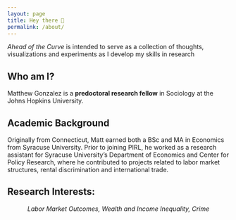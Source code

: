 ```yaml
---
layout: page
title: Hey there 👋
permalink: /about/
---
```


*Ahead of the Curve* is intended to serve as a collection of thoughts, visualizations and experiments as I develop my skills in research

## Who am I? 
Matthew Gonzalez is a **predoctoral research fellow** in Sociology at the Johns Hopkins University. 

## Academic Background
Originally from Connecticut, Matt earned both a BSc and MA in Economics from Syracuse University. Prior to joining PIRL, he worked as a research assistant for Syracuse University’s Department of Economics and Center for Policy Research, where he contributed to projects related to labor market structures, rental discrimination and international trade. 

## Research Interests: 

<div align="center">
  <i> Labor Market Outcomes, Wealth and Income Inequality, Crime </i>
</div>

